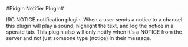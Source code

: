
#Pidgin Notifier Plugin#

IRC NOTICE notification plugin.  When a user sends a notice to a channel this plugin will play a sound, highlight the text, and log the notice in a sperate tab.
This plugin also will only notify when it's a NOTICE from the server and not just someone type (notice) in their message.


